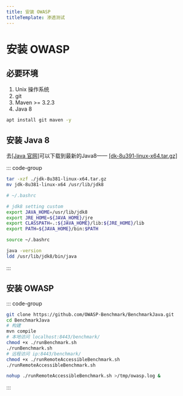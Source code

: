 ```yaml
---
title: 安装 OWASP
titleTemplate: 渗透测试
---
```


# 安装 OWASP

## 必要环境

1. Unix 操作系统
2. git
3. Maven >= 3.2.3
4. Java 8

```bash
apt install git maven -y
```

## 安装 Java 8

去[[Java 官网]](https://www.oracle.com/java/technologies/downloads/)可以下载到最新的Java8—— [[dk-8u391-linux-x64.tar.gz]](https://download.oracle.com/otn/java/jdk/8u391-b13/b291ca3e0c8548b5a51d5a5f50063037/jdk-8u391-linux-x64.tar.gz)

::: code-group

```bash [安装]
tar -xzf ./jdk-8u381-linux-x64.tar.gz
mv jdk-8u381-linux-x64 /usr/lib/jdk8
```

```bash [加入环境变量]
# ~/.bashrc

# jdk8 setting custom
export JAVA_HOME=/usr/lib/jdk8
export JRE_HOME=${JAVA_HOME}/jre
export CLASSPATH=.:${JAVA_HOME}/lib:${JRE_HOME}/lib
export PATH=${JAVA_HOME}/bin:$PATH

source ~/.bashrc
```

```bash [测试]
java -version
ldd /usr/lib/jdk8/bin/java
```

:::

## 安装 OWASP

::: code-group

```bash [安装]
git clone https://github.com/OWASP-Benchmark/BenchmarkJava.git
cd BenchmarkJava
# 构建
mvn compile
# 本地访问 localhost:8443/benchmark/
chmod +x ./runBenchmark.sh
./runBenchmark.sh
# 远程访问 ip:8443/benchmark/
chmod +x ./runRemoteAccessibleBenchmark.sh
./runRemoteAccessibleBenchmark.sh
```

```bash [后台启动]
nohup ./runRemoteAccessibleBenchmark.sh >/tmp/owasp.log &
```

:::
